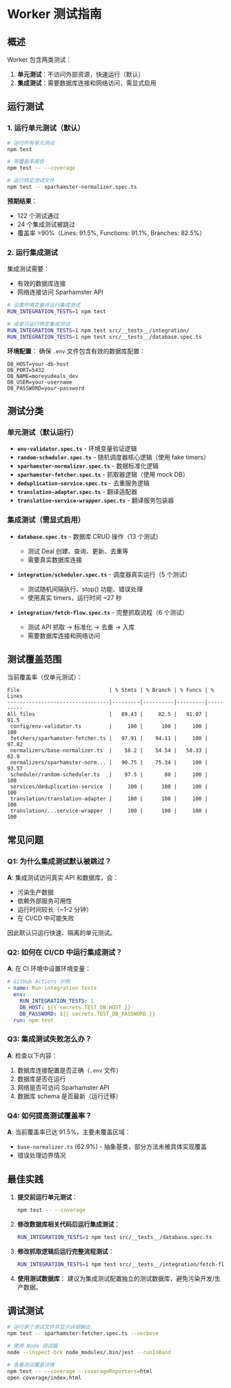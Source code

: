 # Worker 测试指南

## 概述

Worker 包含两类测试：
1. **单元测试**：不访问外部资源，快速运行（默认）
2. **集成测试**：需要数据库连接和网络访问，需显式启用

## 运行测试

### 1. 运行单元测试（默认）

```bash
# 运行所有单元测试
npm test

# 带覆盖率报告
npm test -- --coverage

# 运行特定测试文件
npm test -- sparhamster-normalizer.spec.ts
```

**预期结果**：
- 122 个测试通过
- 24 个集成测试被跳过
- 覆盖率 >90%（Lines: 91.5%, Functions: 91.1%, Branches: 82.5%）

### 2. 运行集成测试

集成测试需要：
- 有效的数据库连接
- 网络连接访问 Sparhamster API

```bash
# 设置环境变量并运行集成测试
RUN_INTEGRATION_TESTS=1 npm test

# 或者只运行特定集成测试
RUN_INTEGRATION_TESTS=1 npm test src/__tests__/integration/
RUN_INTEGRATION_TESTS=1 npm test src/__tests__/database.spec.ts
```

**环境配置**：
确保 `.env` 文件包含有效的数据库配置：
```env
DB_HOST=your-db-host
DB_PORT=5432
DB_NAME=moreyudeals_dev
DB_USER=your-username
DB_PASSWORD=your-password
```

## 测试分类

### 单元测试（默认运行）

- **`env-validator.spec.ts`** - 环境变量验证逻辑
- **`random-scheduler.spec.ts`** - 随机调度器核心逻辑（使用 fake timers）
- **`sparhamster-normalizer.spec.ts`** - 数据标准化逻辑
- **`sparhamster-fetcher.spec.ts`** - 抓取器逻辑（使用 mock DB）
- **`deduplication-service.spec.ts`** - 去重服务逻辑
- **`translation-adapter.spec.ts`** - 翻译适配器
- **`translation-service-wrapper.spec.ts`** - 翻译服务包装器

### 集成测试（需显式启用）

- **`database.spec.ts`** - 数据库 CRUD 操作（13 个测试）
  - 测试 Deal 创建、查询、更新、去重等
  - 需要真实数据库连接

- **`integration/scheduler.spec.ts`** - 调度器真实运行（5 个测试）
  - 测试随机间隔执行、stop() 功能、错误处理
  - 使用真实 timers，运行时间 ~27 秒

- **`integration/fetch-flow.spec.ts`** - 完整抓取流程（6 个测试）
  - 测试 API 抓取 → 标准化 → 去重 → 入库
  - 需要数据库连接和网络访问

## 测试覆盖范围

当前覆盖率（仅单元测试）：
```
File                             | % Stmts | % Branch | % Funcs | % Lines
---------------------------------|---------|----------|---------|----------
All files                        |   89.43 |     82.5 |   91.07 |    91.5
 config/env-validator.ts         |     100 |      100 |     100 |     100
 fetchers/sparhamster-fetcher.ts |   97.91 |    94.11 |     100 |   97.82
 normalizers/base-normalizer.ts  |    58.2 |    54.54 |   58.33 |    62.9
 normalizers/sparhamster-norm... |   90.75 |    75.34 |     100 |   93.57
 scheduler/random-scheduler.ts   |    97.5 |       80 |     100 |     100
 services/deduplication-service  |     100 |      100 |     100 |     100
 translation/translation-adapter |     100 |      100 |     100 |     100
 translation/...service-wrapper  |     100 |      100 |     100 |     100
```

## 常见问题

### Q1: 为什么集成测试默认被跳过？

**A**: 集成测试访问真实 API 和数据库，会：
- 污染生产数据
- 依赖外部服务可用性
- 运行时间较长（~1-2 分钟）
- 在 CI/CD 中可能失败

因此默认只运行快速、隔离的单元测试。

### Q2: 如何在 CI/CD 中运行集成测试？

**A**: 在 CI 环境中设置环境变量：
```yaml
# GitHub Actions 示例
- name: Run integration tests
  env:
    RUN_INTEGRATION_TESTS: 1
    DB_HOST: ${{ secrets.TEST_DB_HOST }}
    DB_PASSWORD: ${{ secrets.TEST_DB_PASSWORD }}
  run: npm test
```

### Q3: 集成测试失败怎么办？

**A**: 检查以下内容：
1. 数据库连接配置是否正确（`.env` 文件）
2. 数据库是否在运行
3. 网络是否可访问 Sparhamster API
4. 数据库 schema 是否最新（运行迁移）

### Q4: 如何提高测试覆盖率？

**A**: 当前覆盖率已达 91.5%，主要未覆盖区域：
- `base-normalizer.ts` (62.9%) - 抽象基类，部分方法未被具体实现覆盖
- 错误处理边界情况

## 最佳实践

1. **提交前运行单元测试**：
   ```bash
   npm test -- --coverage
   ```

2. **修改数据库相关代码后运行集成测试**：
   ```bash
   RUN_INTEGRATION_TESTS=1 npm test src/__tests__/database.spec.ts
   ```

3. **修改抓取逻辑后运行完整流程测试**：
   ```bash
   RUN_INTEGRATION_TESTS=1 npm test src/__tests__/integration/fetch-flow.spec.ts
   ```

4. **使用测试数据库**：
   建议为集成测试配置独立的测试数据库，避免污染开发/生产数据。

## 调试测试

```bash
# 运行单个测试文件并显示详细输出
npm test -- sparhamster-fetcher.spec.ts --verbose

# 使用 Node 调试器
node --inspect-brk node_modules/.bin/jest --runInBand

# 查看测试覆盖详情
npm test -- --coverage --coverageReporters=html
open coverage/index.html
```
